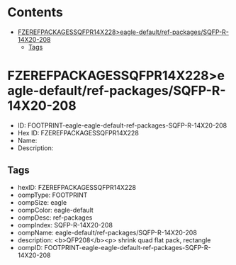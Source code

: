 



Contents
========

* [FZEREFPACKAGESSQFPR14X228>eagle-default/ref-packages/SQFP-R-14X20-208](#fzerefpackagessqfpr14x228eagle-defaultref-packagessqfp-r-14x20-208)
	* [Tags](#tags)

# FZEREFPACKAGESSQFPR14X228>eagle-default/ref-packages/SQFP-R-14X20-208

- ID: FOOTPRINT-eagle-eagle-default-ref-packages-SQFP-R-14X20-208
- Hex ID: FZEREFPACKAGESSQFPR14X228
- Name: 
- Description: 

## Tags

- hexID: FZEREFPACKAGESSQFPR14X228
- oompType: FOOTPRINT
- oompSize: eagle
- oompColor: eagle-default
- oompDesc: ref-packages
- oompIndex: SQFP-R-14X20-208
- oompName: eagle-default/ref-packages/SQFP-R-14X20-208
- description: &lt;b&gt;QFP208&lt;/b&gt;&lt;p&gt;&#xD;
shrink quad flat pack, rectangle
- oompID: FOOTPRINT-eagle-eagle-default-ref-packages-SQFP-R-14X20-208
